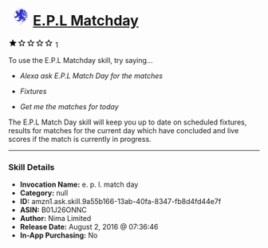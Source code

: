 # &nbsp;<img src="skill_icon" alt="E.P.L Matchday icon" width="36"> [E.P.L Matchday](http://alexa.amazon.com/#skills/amzn1.ask.skill.9a55b166-13ab-40fa-8347-fb8d4fd44e7f)
![1 stars](../../images/ic_star_black_18dp_1x.png)![1 stars](../../images/ic_star_border_black_18dp_1x.png)![1 stars](../../images/ic_star_border_black_18dp_1x.png)![1 stars](../../images/ic_star_border_black_18dp_1x.png)![1 stars](../../images/ic_star_border_black_18dp_1x.png) 1

To use the E.P.L Matchday skill, try saying...

* *Alexa ask E.P.L Match Day for the matches*

* *Fixtures*

* *Get me the matches for today*

The E.P.L Match Day skill will keep you up to date on scheduled fixtures, results for matches for the current day which have concluded and live scores if the match is currently in progress.

***

### Skill Details

* **Invocation Name:** e. p. l. match day
* **Category:** null
* **ID:** amzn1.ask.skill.9a55b166-13ab-40fa-8347-fb8d4fd44e7f
* **ASIN:** B01J26ONNC
* **Author:** Nima Limited
* **Release Date:** August 2, 2016 @ 07:36:46
* **In-App Purchasing:** No
